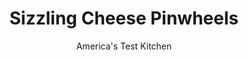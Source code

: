 ---
layout: ../../layouts/MarkdownPostLayout.astro
title: Sizzling Cheese Pinwheels
author: America's Test Kitchen
pubDate: 2023-03-15
description: "This recipe makes a couple dozen pinwheels, but theyre so good, you better take care or youll eat the entire batch yourself."
image_url: https://res.cloudinary.com/hksqkdlah/image/upload/ar_1:1,c_fill,dpr_2.0,f_auto,fl_lossy.progressive.strip_profile,g_faces:auto,q_auto:low,w_344/9680_sfs-sizzlingcheesepinwheels-7
tags: ["Appetizers","Cheese","Looking for a Recipe"]
calories: 4047
protein: 6
carbohydrates: 7
fats: 
fiber: 
ingredients: ["8 ounces, cream cheese, softened","6 ounces, sharp cheddar cheese, shredded (1 1/2 cups)","2 ounces, thinly sliced deli salami, chopped fine","3 , scallions, minced","1 tablespoon, hot sauce","2 teaspoons, Dijon mustard","12 slices, hearty white sandwich bread, crusts removed","12 ounces, bacon, halved crosswise"]
serves: 24
time: "1 hour"
instructions: ["Adjust oven rack 6 inches from broiler element and heat broiler. Set wire rack in rimmed baking sheet. Process cream cheese and cheddar in food processor until smooth, about 30 seconds. Transfer to bowl and stir in salami, scallions, hot sauce, and mustard.","Working with 1 slice bread at a time, roll bread as thin as possible with rolling pin. Evenly cover with 2 heaping tablespoons cheese mixture. Starting at short edge, roll bread into tight cylinder. Cut in half crosswise and wrap each half with 1 piece bacon, covering bread completely. Secure bacon with toothpick.","Transfer to prepared baking sheet and repeat with remaining bread, filling, and bacon. Broil until bacon is crisp, 10 to 12 minutes, flipping halfway through broiling. Let pinwheels cool for 10 minutes. Serve."]
nutrition: ["87 mg Potassium","91 mg Phosphorus","79 mg Calcium","12 mg Magnesium","309 mg Sodium","12 g Fat","1 mg Niacin (B3)","4 g Monounsaturated","1 g Polyunsaturated","29 mg Cholesterol","5 g Saturated","2 µg Folic acid","13 µg Folate (food)","1 g Sugars","5 µg Vitamin K","22 g Water","7 g Carbs","18 µg Folate equivalent (total)","6 g Protein","55 µg Vitamin A","168 kcal Energy","4047 calories"]
notes: "Broilers vary dramatically, so watch the pinwheels carefully. Begin checking for doneness after a couple of minutes of broiling on the first side."
---